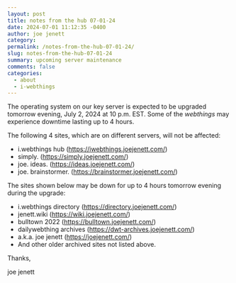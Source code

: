 ```yaml
---
layout: post
title: notes from the hub 07-01-24
date: 2024-07-01 11:12:35 -0400
author: joe jenett
category: 
permalink: /notes-from-the-hub-07-01-24/
slug: notes-from-the-hub-07-01-24
summary: upcoming server maintenance
comments: false
categories:
  - about
  - i-webthings
---
```

The operating system on our key server is expected to be upgraded tomorrow evening, July 2, 2024 at 10 p.m. EST. Some of the *webthings* may experience downtime lasting up to 4 hours.

The following 4 sites, which are on different servers, will not be affected:
<ul>
<li>i.webthings hub (<a href="https://iwebthings.joejenett.com/">https://iwebthings.joejenett.com/</a>)</li>
<li>simply. (<a href="https://simply.joejenett.com/">https://simply.joejenett.com/</a>)</li>
<li>joe. ideas. (<a href="https://ideas.joejenett.com/">https://ideas.joejenett.com/</a>)</li>
<li>joe. brainstormer. (<a href="https://brainstormer.joejenett.com/">https://brainstormer.joejenett.com/</a>)</li>
</ul>
The sites shown below may be down for up to 4 hours tomorrow evening during the upgrade:
<ul>
<li>i.webthings directory (<a href="https://directory.joejenett.com/">https://directory.joejenett.com/</a>)</li>
<li>jenett.wiki (<a href="https://wiki.joejenett.com/">https://wiki.joejenett.com/</a>)</li>
<li>bulltown 2022 (<a href="https://bulltown.joejenett.com/">https://bulltown.joejenett.com/</a>)</li>
<li>dailywebthing archives (<a href="https://dwt-archives.joejenett.com/">https://dwt-archives.joejenett.com/</a>)</li>
<li>a.k.a. joe jenett (<a href="https://joejenett.com/">https://joejenett.com/</a>)</li>
<li>And other older archived sites not listed above.</li>
</ul>
Thanks,

joe jenett


<a style="display:none;" href="https://brid.gy/publish/mastodon"><small>(cross-posted to mastodon)</small></a>